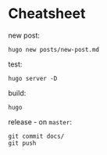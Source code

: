 # Cheatsheet

new post:

```
hugo new posts/new-post.md
```

test:
```
hugo server -D
```

build:
```
hugo
```

release - on `master`:
```
git commit docs/
git push
```

